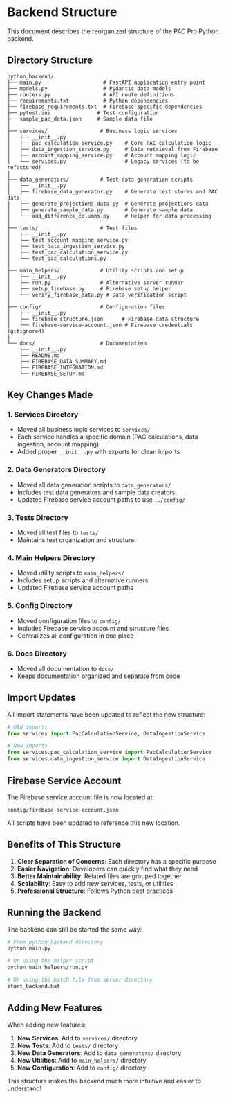 # Backend Structure

This document describes the reorganized structure of the PAC Pro Python backend.

## Directory Structure

```
python_backend/
├── main.py                    # FastAPI application entry point
├── models.py                  # Pydantic data models
├── routers.py                 # API route definitions
├── requirements.txt           # Python dependencies
├── firebase_requirements.txt  # Firebase-specific dependencies
├── pytest.ini               # Test configuration
├── sample_pac_data.json     # Sample data file
│
├── services/                 # Business logic services
│   ├── __init__.py
│   ├── pac_calculation_service.py    # Core PAC calculation logic
│   ├── data_ingestion_service.py     # Data retrieval from Firebase
│   ├── account_mapping_service.py    # Account mapping logic
│   └── services.py                   # Legacy services (to be refactored)
│
├── data_generators/          # Test data generation scripts
│   ├── __init__.py
│   ├── firebase_data_generator.py    # Generate test stores and PAC data
│   ├── generate_projections_data.py  # Generate projections data
│   ├── generate_sample_data.py       # Generate sample data
│   └── add_difference_columns.py     # Helper for data processing
│
├── tests/                    # Test files
│   ├── __init__.py
│   ├── test_account_mapping_service.py
│   ├── test_data_ingestion_service.py
│   ├── test_pac_calculation_service.py
│   └── test_pac_calculations.py
│
├── main_helpers/             # Utility scripts and setup
│   ├── __init__.py
│   ├── run.py                # Alternative server runner
│   ├── setup_firebase.py     # Firebase setup helper
│   └── verify_firebase_data.py # Data verification script
│
├── config/                   # Configuration files
│   ├── __init__.py
│   ├── firebase_structure.json      # Firebase data structure
│   └── firebase-service-account.json # Firebase credentials (gitignored)
│
└── docs/                     # Documentation
    ├── __init__.py
    ├── README.md
    ├── FIREBASE_DATA_SUMMARY.md
    ├── FIREBASE_INTEGRATION.md
    └── FIREBASE_SETUP.md
```

## Key Changes Made

### 1. **Services Directory**
- Moved all business logic services to `services/`
- Each service handles a specific domain (PAC calculations, data ingestion, account mapping)
- Added proper `__init__.py` with exports for clean imports

### 2. **Data Generators Directory**
- Moved all data generation scripts to `data_generators/`
- Includes test data generators and sample data creators
- Updated Firebase service account paths to use `../config/`

### 3. **Tests Directory**
- Moved all test files to `tests/`
- Maintains test organization and structure

### 4. **Main Helpers Directory**
- Moved utility scripts to `main_helpers/`
- Includes setup scripts and alternative runners
- Updated Firebase service account paths

### 5. **Config Directory**
- Moved configuration files to `config/`
- Includes Firebase service account and structure files
- Centralizes all configuration in one place

### 6. **Docs Directory**
- Moved all documentation to `docs/`
- Keeps documentation organized and separate from code

## Import Updates

All import statements have been updated to reflect the new structure:

```python
# Old imports
from services import PacCalculationService, DataIngestionService

# New imports
from services.pac_calculation_service import PacCalculationService
from services.data_ingestion_service import DataIngestionService
```

## Firebase Service Account

The Firebase service account file is now located at:
```
config/firebase-service-account.json
```

All scripts have been updated to reference this new location.

## Benefits of This Structure

1. **Clear Separation of Concerns**: Each directory has a specific purpose
2. **Easier Navigation**: Developers can quickly find what they need
3. **Better Maintainability**: Related files are grouped together
4. **Scalability**: Easy to add new services, tests, or utilities
5. **Professional Structure**: Follows Python best practices

## Running the Backend

The backend can still be started the same way:

```bash
# From python_backend directory
python main.py

# Or using the helper script
python main_helpers/run.py

# Or using the batch file from server directory
start_backend.bat
```

## Adding New Features

When adding new features:

1. **New Services**: Add to `services/` directory
2. **New Tests**: Add to `tests/` directory  
3. **New Data Generators**: Add to `data_generators/` directory
4. **New Utilities**: Add to `main_helpers/` directory
5. **New Configuration**: Add to `config/` directory

This structure makes the backend much more intuitive and easier to understand!
